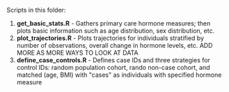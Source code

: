 Scripts in this folder:

1. **get_basic_stats.R** - Gathers primary care hormone measures; then plots basic information such as age distribution, sex distribution, etc.
2. **plot_trajectories.R** - Plots trajectories for individuals stratified by number of observations, overall change in hormone levels, etc. ADD MORE AS MORE WAYS TO LOOK AT DATA
3. **define_case_controls.R** - Defines case IDs and three strategies for control IDs: random population cohort, rando non-case cohort, and matched (age, BMI) with "cases" as individuals with specified hormone measure